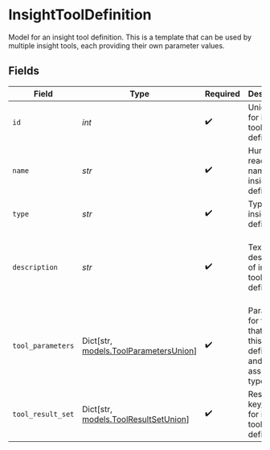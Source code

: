 # InsightToolDefinition

Model for an insight tool definition. This is a template that can be used by multiple insight
tools, each providing their own parameter values.


## Fields

| Field                                                                     | Type                                                                      | Required                                                                  | Description                                                               | Example                                                                   |
| ------------------------------------------------------------------------- | ------------------------------------------------------------------------- | ------------------------------------------------------------------------- | ------------------------------------------------------------------------- | ------------------------------------------------------------------------- |
| `id`                                                                      | *int*                                                                     | :heavy_check_mark:                                                        | Unique ID for insight tool definition                                     | 1                                                                         |
| `name`                                                                    | *str*                                                                     | :heavy_check_mark:                                                        | Human-readable name of insight tool definition                            | llm_tool                                                                  |
| `type`                                                                    | *str*                                                                     | :heavy_check_mark:                                                        | Type of insight tool definition                                           |                                                                           |
| `description`                                                             | *str*                                                                     | :heavy_check_mark:                                                        | Text description of insight tool definition                               | An LLM tool evaluates a transcript with a given prompt                    |
| `tool_parameters`                                                         | Dict[str, [models.ToolParametersUnion](../models/toolparametersunion.md)] | :heavy_check_mark:                                                        | Parameters for tools that use this definition and their associated types  | {<br/>"prompt": "string"<br/>}                                            |
| `tool_result_set`                                                         | Dict[str, [models.ToolResultSetUnion](../models/toolresultsetunion.md)]   | :heavy_check_mark:                                                        | Result key/types for insight tool definition                              | {<br/>"summary": "string"<br/>}                                           |